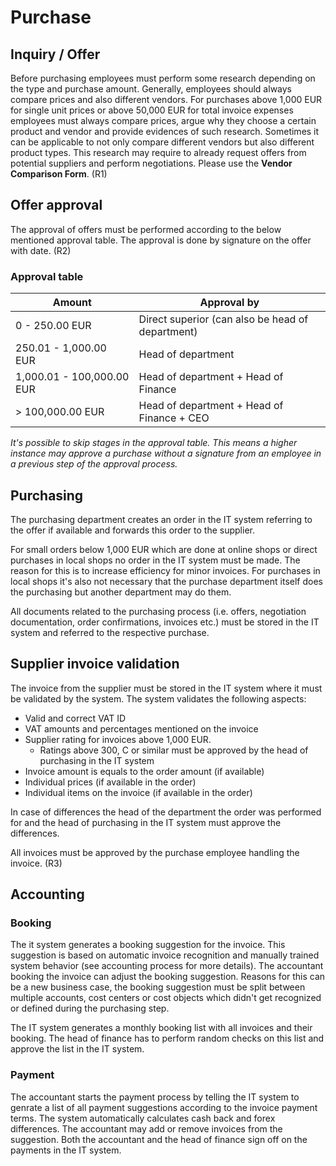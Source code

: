 # Purchase

## Inquiry / Offer

Before purchasing employees must perform some research depending on the type and purchase amount. Generally, employees should always compare prices and also different vendors. For purchases above 1,000 EUR for single unit prices or above 50,000 EUR for total invoice expenses employees must always compare prices, argue why they choose a certain product and vendor and provide evidences of such research. Sometimes it can be applicable to not only compare different vendors but also different product types. This research may require to already request offers from potential suppliers and perform negotiations. Please use the **Vendor Comparison Form**. (R1)

## Offer approval

The approval of offers must be performed according to the below mentioned approval table. The approval is done by signature on the offer with date. (R2)

### Approval table

| Amount                    | Approval by                                      |
| ------------------------- | ------------------------------------------------ |
| 0 - 250.00 EUR            | Direct superior (can also be head of department) |
| 250.01 - 1,000.00 EUR     | Head of department                               |
| 1,000.01 - 100,000.00 EUR | Head of department + Head of Finance             |
| > 100,000.00 EUR          | Head of department + Head of Finance + CEO       |

*It's possible to skip stages in the approval table. This means a higher instance may approve a purchase without a signature from an employee in a previous step of the approval process.*

## Purchasing

The purchasing department creates an order in the IT system referring to the offer if available and forwards this order to the supplier. 

For small orders below 1,000 EUR which are done at online shops or direct purchases in local shops no order in the IT system must be made. The reason for this is to increase efficiency for minor invoices. For purchases in local shops it's also not necessary that the purchase department itself does the purchasing but another department may do them.

All documents related to the purchasing process (i.e. offers, negotiation documentation, order confirmations, invoices etc.) must be stored in the IT system and referred to the respective purchase.

## Supplier invoice validation

The invoice from the supplier must be stored in the IT system where it must be validated by the system. The system validates the following aspects:

* Valid and correct VAT ID
* VAT amounts and percentages mentioned on the invoice
* Supplier rating for invoices above 1,000 EUR.
  * Ratings above 300, C or similar must be approved by the head of purchasing in the IT system
* Invoice amount is equals to the order amount (if available)
* Individual prices (if available in the order)
* Individual items on the invoice (if available in the order)

In case of differences the head of the department the order was performed for and the head of purchasing in the IT system must approve the differences.

All invoices must be approved by the purchase employee handling the invoice. (R3)

## Accounting

### Booking

The it system generates a booking suggestion for the invoice. This suggestion is based on automatic invoice recognition and manually trained system behavior (see accounting process for more details). The accountant booking the invoice can adjust the booking suggestion. Reasons for this can be a new business case, the booking suggestion must be split between multiple accounts, cost centers or cost objects which didn't get recognized or defined during the purchasing step.

The IT system generates a monthly booking list with all invoices and their booking. The head of finance has to perform random checks on this list and approve the list in the IT system.

### Payment

The accountant starts the payment process by telling the IT system to genrate a list of all payment suggestions according to the invoice payment terms. The system automatically calculates cash back and forex differences. The accountant may add or remove invoices from the suggestion. Both the accountant and the head of finance sign off on the payments in the IT system.
